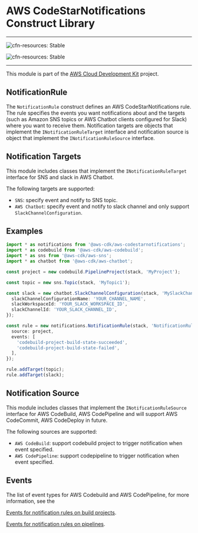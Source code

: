 # AWS CodeStarNotifications Construct Library
<!--BEGIN STABILITY BANNER-->

---

![cfn-resources: Stable](https://img.shields.io/badge/cfn--resources-stable-success.svg?style=for-the-badge)

![cfn-resources: Stable](https://img.shields.io/badge/cfn--resources-stable-success.svg?style=for-the-badge)

---

<!--END STABILITY BANNER-->

This module is part of the [AWS Cloud Development Kit](https://github.com/aws/aws-cdk) project.

## NotificationRule

The `NotificationRule` construct defines an AWS CodeStarNotifications rule.
The rule specifies the events you want notifications about and the targets
(such as Amazon SNS topics or AWS Chatbot clients configured for Slack)
where you want to receive them.
Notification targets are objects that implement the `INotificationRuleTarget`
interface and notification source is object that implement the `INotificationRuleSource` interface.

## Notification Targets

This module includes classes that implement the `INotificationRuleTarget` interface for SNS and slack in AWS Chatbot.

The following targets are supported:

* `SNS`: specify event and notify to SNS topic.
* `AWS Chatbot`: specify event and notify to slack channel and only support `SlackChannelConfiguration`.

## Examples

```ts
import * as notifications from '@aws-cdk/aws-codestarnotifications';
import * as codebuild from '@aws-cdk/aws-codebuild';
import * as sns from '@aws-cdk/aws-sns';
import * as chatbot from '@aws-cdk/aws-chatbot';

const project = new codebuild.PipelineProject(stack, 'MyProject');

const topic = new sns.Topic(stack, 'MyTopic1');

const slack = new chatbot.SlackChannelConfiguration(stack, 'MySlackChannel', {
  slackChannelConfigurationName: 'YOUR_CHANNEL_NAME',
  slackWorkspaceId: 'YOUR_SLACK_WORKSPACE_ID',
  slackChannelId: 'YOUR_SLACK_CHANNEL_ID',
});

const rule = new notifications.NotificationRule(stack, 'NotificationRule', {
  source: project,
  events: [
    'codebuild-project-build-state-succeeded',
    'codebuild-project-build-state-failed',
  ],
});

rule.addTarget(topic);
rule.addTarget(slack);
```

## Notification Source

This module includes classes that implement the `INotificationRuleSource` interface for AWS CodeBuild, AWS CodePipeline and will support AWS CodeCommit, AWS CodeDeploy in future.

The following sources are supported:

* `AWS CodeBuild`: support codebuild project to trigger notification when event specified.
* `AWS CodePipeline`: support codepipeline to trigger notification when event specified.

## Events

The list of event types for AWS Codebuild and AWS CodePipeline, for more information, see the

[Events for notification rules on build projects](https://docs.aws.amazon.com/dtconsole/latest/userguide/concepts.html#events-ref-buildproject).

[Events for notification rules on pipelines](https://docs.aws.amazon.com/dtconsole/latest/userguide/concepts.html#events-ref-pipeline).
